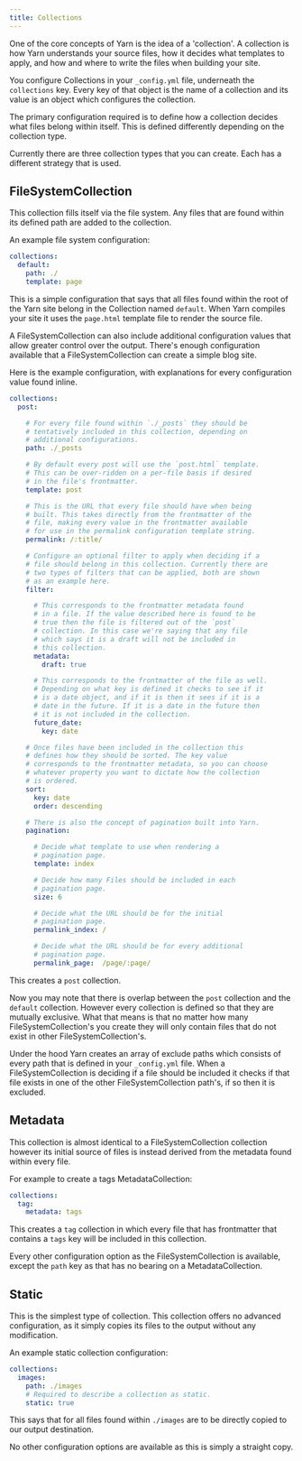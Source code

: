 ```yaml
---
title: Collections
---
```


One of the core concepts of Yarn is the idea of a 'collection'. A collection is how Yarn understands your source files, how it decides what templates to apply, and how and where to write the files when building your site.

You configure Collections in your `_config.yml` file, underneath the `collections` key. Every key of that object is the name of a collection and its value is an object which configures the collection.

The primary configuration required is to define how a collection decides what files belong within itself. This is defined differently depending on the collection type.

Currently there are three collection types that you can create. Each has a different strategy that is used.

## FileSystemCollection

This collection fills itself via the file system. Any files that are found within its defined path are added to the collection.

An example file system configuration:

```yaml
collections:
  default:
    path: ./
    template: page
```

This is a simple configuration that says that all files found within the root of the Yarn site belong in the Collection named `default`. When Yarn compiles your site it uses the `page.html` template file to render the source file.

A FileSystemCollection can also include additional configuration values that allow greater control over the output. There's enough configuration available that a FileSystemCollection can create a simple blog site.

Here is the example configuration, with explanations for every configuration value found inline.

```yaml
collections:
  post:

    # For every file found within `./_posts` they should be
    # tentatively included in this collection, depending on
    # additional configurations.
    path: ./_posts

    # By default every post will use the `post.html` template.
    # This can be over-ridden on a per-file basis if desired
    # in the file's frontmatter.
    template: post

    # This is the URL that every file should have when being
    # built. This takes directly from the frontmatter of the
    # file, making every value in the frontmatter available
    # for use in the permalink configuration template string.
    permalink: /:title/

    # Configure an optional filter to apply when deciding if a
    # file should belong in this collection. Currently there are
    # two types of filters that can be applied, both are shown
    # as an example here.
    filter:

      # This corresponds to the frontmatter metadata found
      # in a file. If the value described here is found to be
      # true then the file is filtered out of the `post`
      # collection. In this case we're saying that any file
      # which says it is a draft will not be included in
      # this collection.
      metadata:
        draft: true

      # This corresponds to the frontmatter of the file as well.
      # Depending on what key is defined it checks to see if it
      # is a date object, and if it is then it sees if it is a
      # date in the future. If it is a date in the future then
      # it is not included in the collection.
      future_date:
        key: date

    # Once files have been included in the collection this
    # defines how they should be sorted. The key value
    # corresponds to the frontmatter metadata, so you can choose
    # whatever property you want to dictate how the collection
    # is ordered.
    sort:
      key: date
      order: descending

    # There is also the concept of pagination built into Yarn.
    pagination:

      # Decide what template to use when rendering a
      # pagination page.
      template: index

      # Decide how many Files should be included in each
      # pagination page.
      size: 6

      # Decide what the URL should be for the initial
      # pagination page.
      permalink_index: /

      # Decide what the URL should be for every additional
      # pagination page.
      permalink_page:  /page/:page/
```

This creates a `post` collection.

Now you may note that there is overlap between the `post` collection and the `default` collection. However every collection is defined so that they are mutually exclusive. What that means is that no matter how many FileSystemCollection's you create they will only contain files that do not exist in other FileSystemCollection's.

Under the hood Yarn creates an array of exclude paths which consists of every path that is defined in your `_config.yml` file. When a FileSystemCollection is deciding if a file should be included it checks if that file exists in one of the other FileSystemCollection path's, if so then it is excluded.

## Metadata

This collection is almost identical to a FileSystemCollection collection however its initial source of files is instead derived from the metadata found within every file.

For example to create a tags MetadataCollection:

```yaml
collections:
  tag:
    metadata: tags
```

This creates a `tag` collection in which every file that has frontmatter that contains a `tags` key will be included in this collection.

Every other configuration option as the FileSystemCollection is available, except the `path` key as that has no bearing on a MetadataCollection.

## Static

This is the simplest type of collection. This collection offers no advanced configuration, as it simply copies its files to the output without any modification.

An example static collection configuration:

```yaml
collections:
  images:
    path: ./images
    # Required to describe a collection as static.
    static: true
```

This says that for all files found within `./images` are to be directly copied to our output destination.

No other configuration options are available as this is simply a straight copy.
